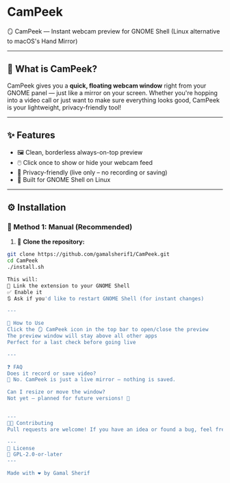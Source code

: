 # CamPeek
🪞 CamPeek — Instant webcam preview for GNOME Shell (Linux alternative to macOS's Hand Mirror)

---

## 📸 What is CamPeek?

CamPeek gives you a **quick, floating webcam window** right from your GNOME panel — just like a mirror on your screen. Whether you're hopping into a video call or just want to make sure everything looks good, CamPeek is your lightweight, privacy-friendly tool!

---

## ✨ Features

- 🖼️ Clean, borderless always-on-top preview  
- 🖱️ Click once to show or hide your webcam feed  
- 🔐 Privacy-friendly (live only – no recording or saving)  
- 🐧 Built for GNOME Shell on Linux  

---

## ⚙️ Installation

### 🔧 Method 1: Manual (Recommended)

1. 🧬 **Clone the repository:**
```bash
git clone https://github.com/gamalsherif1/CamPeek.git
cd CamPeek
./install.sh

This will:
🔁 Link the extension to your GNOME Shell
✅ Enable it
🔃 Ask if you'd like to restart GNOME Shell (for instant changes)

---

🧪 How to Use
Click the 🪞 CamPeek icon in the top bar to open/close the preview
The preview window will stay above all other apps
Perfect for a last check before going live

---

❓ FAQ
Does it record or save video?
🔐 No. CamPeek is just a live mirror — nothing is saved.

Can I resize or move the window?
Not yet — planned for future versions! 🎯


---
👨‍💻 Contributing
Pull requests are welcome! If you have an idea or found a bug, feel free to open an issue or submit a PR.

---
📄 License
🧾 GPL-2.0-or-later
---

Made with ❤️ by Gamal Sherif
